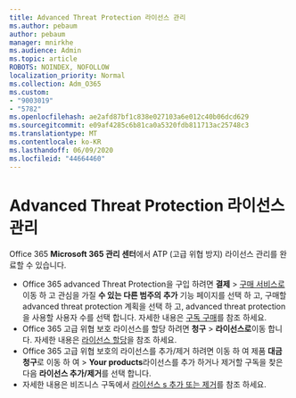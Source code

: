 ```yaml
---
title: Advanced Threat Protection 라이선스 관리
ms.author: pebaum
author: pebaum
manager: mnirkhe
ms.audience: Admin
ms.topic: article
ROBOTS: NOINDEX, NOFOLLOW
localization_priority: Normal
ms.collection: Adm_O365
ms.custom:
- "9003019"
- "5782"
ms.openlocfilehash: ae2afd87bf1c838e027103a6e012c40b06dcd629
ms.sourcegitcommit: e09af4285c6b81ca0a5320fdb811713ac25748c3
ms.translationtype: MT
ms.contentlocale: ko-KR
ms.lasthandoff: 06/09/2020
ms.locfileid: "44664460"
---
```

# <a name="advanced-threat-protection-license-management"></a>Advanced Threat Protection 라이선스 관리

Office 365 **Microsoft 365 관리 센터**에서 ATP (고급 위협 방지) 라이선스 관리를 완료할 수 있습니다.

- Office 365 advanced Threat Protection을 구입 하려면 **결제**  >  [구매 서비스로](https://go.microsoft.com/fwlink/p/?linkid=868433)이동 하 고 관심을 가질 **수 있는 다른 범주의** **추가** 기능 페이지를 선택 하 고, 구매할 advanced threat protection 계획을 선택 하 고, advanced threat protection을 사용할 사용자 수를 선택 합니다. 자세한 내용은 [구독 구매](https://docs.microsoft.com/microsoft-365/commerce/subscriptions/upgrade-to-different-plan)를 참조 하세요.
- Office 365 고급 위협 보호 라이선스를 할당 하려면 **청구**  >  **라이선스로**이동 합니다. 자세한 내용은 [라이선스 할당](https://docs.microsoft.com/microsoft-365/admin/manage/assign-licenses-to-users)을 참조 하세요.  
- Office 365 고급 위협 보호의 라이선스를 추가/제거 하려면 이동 하 여 제품 **대금 청구**로 이동 하 여  >  **Your products**라이선스를 추가 하거나 제거할 구독을 찾은 다음 **라이선스 추가/제거**를 선택 합니다.  
- 자세한 내용은 비즈니스 구독에서 [라이선스 s 추가 또는 제거](https://docs.microsoft.com/microsoft-365/commerce/licenses/buy-licenses?view=o365-worldwide#add-or-remove-licenses-for-your-business-subscription)를 참조 하세요.
